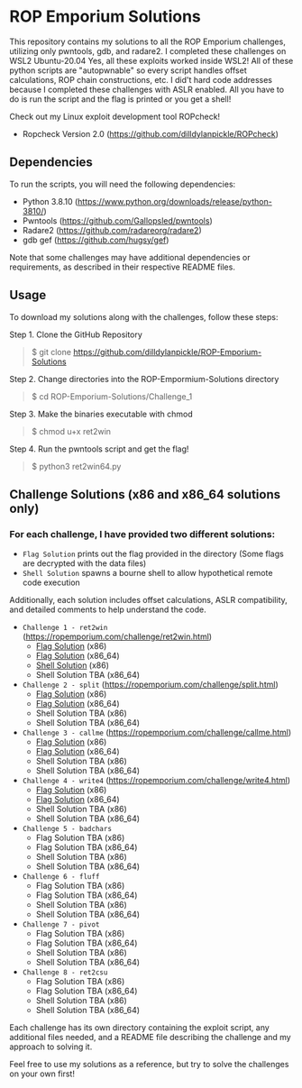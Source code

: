# ROP Emporium Solutions

This repository contains my solutions to all the ROP Emporium challenges, utilizing only pwntools, gdb, and radare2. I completed these challenges on WSL2 Ubuntu-20.04 Yes, all these exploits worked inside WSL2! All of these python scripts are "autopwnable" so every script handles offset calculations, ROP chain constructions, etc. I did't hard code addresses because I completed these challenges with ASLR enabled. All you have to do is run the script and the flag is printed or you get a shell!

Check out my Linux exploit development tool ROPcheck!
 - Ropcheck Version 2.0 (https://github.com/dilldylanpickle/ROPcheck)

## Dependencies

To run the scripts, you will need the following dependencies:
- Python 3.8.10 (https://www.python.org/downloads/release/python-3810/)
- Pwntools (https://github.com/Gallopsled/pwntools)
- Radare2 (https://github.com/radareorg/radare2)
- gdb gef (https://github.com/hugsy/gef)

Note that some challenges may have additional dependencies or requirements, as described in their respective README files.

## Usage

To download my solutions along with the challenges, follow these steps:

Step 1. Clone the GitHub Repository
> $ git clone https://github.com/dilldylanpickle/ROP-Emporium-Solutions

Step 2. Change directories into the ROP-Empormium-Solutions directory
> $ cd ROP-Emporium-Solutions/Challenge_1

Step 3. Make the binaries executable with chmod
> $ chmod u+x ret2win

Step 4. Run the pwntools script and get the flag!
> $ python3 ret2win64.py

## Challenge Solutions (x86 and x86_64 solutions only)
### For each challenge, I have provided two different solutions: 
- `Flag Solution` prints out the flag provided in the directory (Some flags are decrypted with the data files)
- `Shell Solution` spawns a bourne shell to allow hypothetical remote code execution

Additionally, each solution includes offset calculations, ASLR compatibility, and detailed comments to help understand the code.

- `Challenge 1 - ret2win` (https://ropemporium.com/challenge/ret2win.html)
  - [Flag Solution](https://github.com/dilldylanpickle/ROP-Emporium-Solutions/blob/main/Challenge_1/ret2win32_flag.py) (x86)
  - [Flag Solution](https://github.com/dilldylanpickle/ROP-Emporium-Solutions/blob/main/Challenge_1/ret2win64_flag.py) (x86_64)
  - [Shell Solution](https://github.com/dilldylanpickle/ROP-Emporium-Solutions/blob/main/Challenge_1/ret2win32_shell.py) (x86)
  - Shell Solution TBA (x86_64)
- `Challenge 2 - split` (https://ropemporium.com/challenge/split.html)
  - [Flag Solution](https://github.com/dilldylanpickle/ROP-Emporium-Solutions/blob/main/Challenge_2/split32.py) (x86)
  - [Flag Solution](https://github.com/dilldylanpickle/ROP-Emporium-Solutions/blob/main/Challenge_2/split64.py) (x86_64)
  - Shell Solution TBA (x86)
  - Shell Solution TBA (x86_64)
- `Challenge 3 - callme` (https://ropemporium.com/challenge/callme.html)
  - [Flag Solution](https://github.com/dilldylanpickle/ROP-Emporium-Solutions/blob/main/Challenge_3/callme32.py) (x86)
  - [Flag Solution](https://github.com/dilldylanpickle/ROP-Emporium-Solutions/blob/main/Challenge_3/callme64.py) (x86_64)
  - Shell Solution TBA (x86)
  - Shell Solution TBA (x86_64)
- `Challenge 4 - write4` (https://ropemporium.com/challenge/write4.html)
  - [Flag Solution](https://github.com/dilldylanpickle/ROP-Emporium-Solutions/blob/main/Challenge_4/write432.py) (x86)
  - [Flag Solution](https://github.com/dilldylanpickle/ROP-Emporium-Solutions/blob/main/Challenge_4/write464.py) (x86_64)
  - Shell Solution TBA (x86)
  - Shell Solution TBA (x86_64)
- `Challenge 5 - badchars`
  - Flag Solution TBA (x86)
  - Flag Solution TBA (x86_64)
  - Shell Solution TBA (x86)
  - Shell Solution TBA (x86_64)
- `Challenge 6 - fluff`
  - Flag Solution TBA (x86)
  - Flag Solution TBA (x86_64)
  - Shell Solution TBA (x86)
  - Shell Solution TBA (x86_64)
- `Challenge 7 - pivot`
  - Flag Solution TBA (x86)
  - Flag Solution TBA (x86_64)
  - Shell Solution TBA (x86)
  - Shell Solution TBA (x86_64)
- `Challenge 8 - ret2csu`
  - Flag Solution TBA (x86)
  - Flag Solution TBA (x86_64)
  - Shell Solution TBA (x86)
  - Shell Solution TBA (x86_64)

Each challenge has its own directory containing the exploit script, any additional files needed, and a README file describing the challenge and my approach to solving it.

Feel free to use my solutions as a reference, but try to solve the challenges on your own first!

